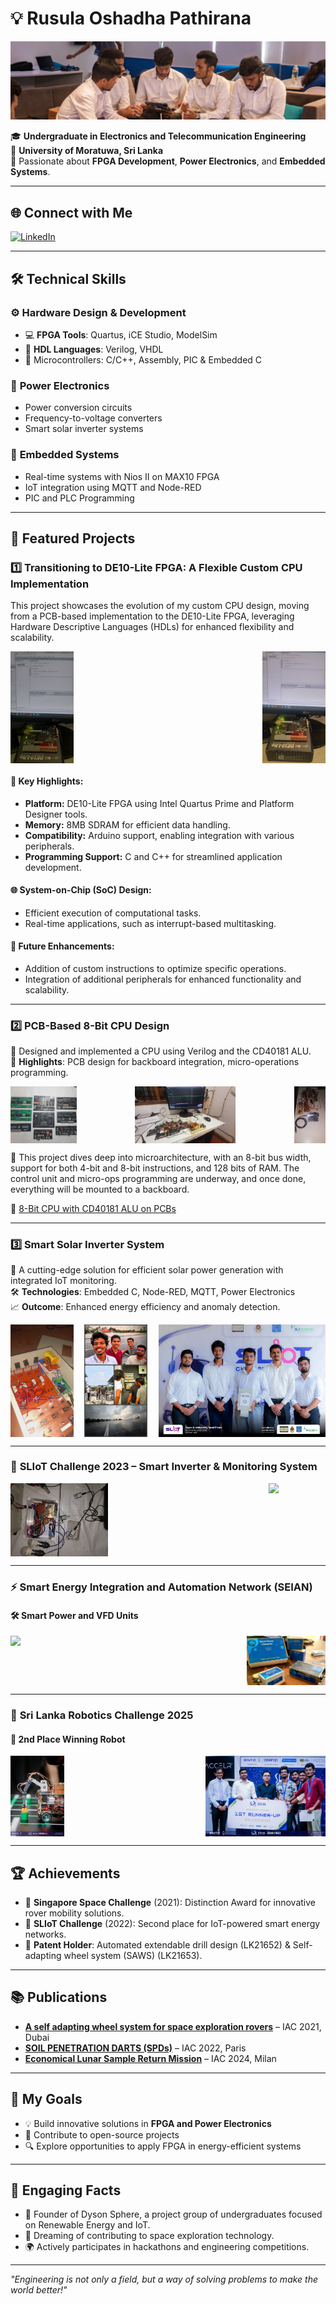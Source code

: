 # 💡 Rusula Oshadha Pathirana

![Profile Banner](Images/Profile_banner.jpg)

🎓 **Undergraduate in Electronics and Telecommunication Engineering**  
📍 **University of Moratuwa, Sri Lanka**  
🌟 Passionate about **FPGA Development**, **Power Electronics**, and **Embedded Systems**.

---

## 🌐 Connect with Me

[![LinkedIn](https://img.shields.io/badge/LinkedIn-Oshadha%20Pathirana-blue?logo=linkedin&logoColor=white)](http://www.linkedin.com/in/oshadhapathirana)  

---

## 🛠️ Technical Skills

### ⚙️ **Hardware Design & Development**
- 💻 **FPGA Tools**: Quartus, iCE Studio, ModelSim  
- 🔌 **HDL Languages**: Verilog, VHDL  
- 🧠 Microcontrollers: C/C++, Assembly, PIC & Embedded C

### 🔋 **Power Electronics**
- Power conversion circuits  
- Frequency-to-voltage converters  
- Smart solar inverter systems

### 📡 **Embedded Systems**
- Real-time systems with Nios II on MAX10 FPGA  
- IoT integration using MQTT and Node-RED  
- PIC and PLC Programming

---

## 🚀 Featured Projects

### 1️⃣ **Transitioning to DE10-Lite FPGA: A Flexible Custom CPU Implementation**

This project showcases the evolution of my custom CPU design, moving from a PCB-based implementation to the DE10-Lite FPGA, leveraging Hardware Descriptive Languages (HDLs) for enhanced flexibility and scalability.

<div style="display: flex; justify-content: space-between;">
  <img src="Images/9.jpg" style="width: 20%; height: auto;"/>
  <img src="Images/10.jpg" style="width: 20%; height: auto;"/>
</div>

#### 🔑 Key Highlights:
- **Platform:** DE10-Lite FPGA using Intel Quartus Prime and Platform Designer tools.  
- **Memory:** 8MB SDRAM for efficient data handling.  
- **Compatibility:** Arduino support, enabling integration with various peripherals.  
- **Programming Support:** C and C++ for streamlined application development.

#### 🌐 System-on-Chip (SoC) Design:
- Efficient execution of computational tasks.  
- Real-time applications, such as interrupt-based multitasking.

#### 🚀 Future Enhancements:
- Addition of custom instructions to optimize specific operations.  
- Integration of additional peripherals for enhanced functionality and scalability.

---

### 2️⃣ **PCB-Based 8-Bit CPU Design**

💾 Designed and implemented a CPU using Verilog and the CD40181 ALU.  
📐 **Highlights**: PCB design for backboard integration, micro-operations programming.

<div style="display: flex; justify-content: space-between;">
  <img src="Images/6.jpg" style="width: 21%; height: auto;"/>
  <img src="Images/7.jpg" style="width: 32%; height: auto;"/>
  <img src="Images/8.jpg" style="width: 10%; height: auto;"/>
</div>

🧠 This project dives deep into microarchitecture, with an 8-bit bus width, support for both 4-bit and 8-bit instructions, and 128 bits of RAM. The control unit and micro-ops programming are underway, and once done, everything will be mounted to a backboard.

🔗 [8-Bit CPU with CD40181 ALU on PCBs](https://github.com/OshadhaPathirana/8-Bit-CPU-with-CD40181-ALU-on-PCBs)

---

### 3️⃣ **Smart Solar Inverter System**

🔋 A cutting-edge solution for efficient solar power generation with integrated IoT monitoring.  
🛠️ **Technologies**: Embedded C, Node-RED, MQTT, Power Electronics  
📈 **Outcome**: Enhanced energy efficiency and anomaly detection.

<div style="display: flex; justify-content: space-between;">
  <img src="Images/11.jpg" style="width: 20%; height: auto;"/>
  <img src="Images/12.jpg" style="width: 20%; height: auto;"/>
  <img src="Images/14.jpg" style="width: 53%; height: auto;"/>
</div>

---

### 🧠 **SLIoT Challenge 2023 – Smart Inverter & Monitoring System**

<div style="display: flex; justify-content: space-between;">
  <img src="Images/2.jpg" style="width: 31%; height: auto;"/>
  <img src="Images/3.jpg" style="width: 18%; height: auto;"/>
</div>

---

### ⚡ **Smart Energy Integration and Automation Network (SEIAN)**  
#### 🛠 Smart Power and VFD Units

<div style="display: flex; justify-content: space-between;">
  <img src="Images/4.jpg" style="width: 21%; height: auto;"/>
  <img src="Images/5.jpg" style="width: 25%; height: auto;"/>
</div>

---

### 🤖 **Sri Lanka Robotics Challenge 2025**  
#### 🥈 2nd Place Winning Robot

<div style="display: flex; justify-content: space-between;">
  <img src="Images/15.jpg" style="width: 17%; height: auto;"/>
  <img src="Images/16.jpg" style="width: 38%; height: auto;"/>
</div>

---

## 🏆 Achievements

- 🥇 **Singapore Space Challenge** (2021): Distinction Award for innovative rover mobility solutions.  
- 🥈 **SLIoT Challenge** (2022): Second place for IoT-powered smart energy networks.  
- 🏅 **Patent Holder**: Automated extendable drill design (LK21652) & Self-adapting wheel system (SAWS) (LK21653).

---

## 📚 Publications

- **[A self adapting wheel system for space exploration rovers](https://iafastro.directory/iac/paper/id/65366/summary/)** – IAC 2021, Dubai  
- **[SOIL PENETRATION DARTS (SPDs)](https://iafastro.directory/iac/paper/id/72590/summary/)** – IAC 2022, Paris  
- **[Economical Lunar Sample Return Mission](https://iafastro.directory/iac/paper/id/89101/summary/)** – IAC 2024, Milan

---

## 🎯 My Goals

- 💡 Build innovative solutions in **FPGA and Power Electronics**  
- 🌱 Contribute to open-source projects  
- 🔍 Explore opportunities to apply FPGA in energy-efficient systems

---

## 🎨 Engaging Facts

- 🌟 Founder of Dyson Sphere, a project group of undergraduates focused on Renewable Energy and IoT.  
- 🚀 Dreaming of contributing to space exploration technology.  
- 🌍 Actively participates in hackathons and engineering competitions.

---

_"Engineering is not only a field, but a way of solving problems to make the world better!"_
